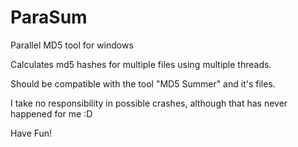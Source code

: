 # ParaSum
Parallel MD5 tool for windows

Calculates md5 hashes for multiple files using multiple threads.

Should be compatible with the tool "MD5 Summer" and it's files.

I take no responsibility in possible crashes, although that has never happened for me :D

Have Fun!
